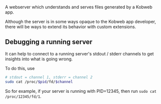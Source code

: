 A webserver which understands and serves files generated by a Kobweb app.

Although the server is in some ways opaque to the Kobweb app developer, there will be ways to extend its behavior with
custom extensions.

## Debugging a running server

It can help to connect to a running server's stdout / stderr channels to get insights into what is going wrong.

To do this, use

```bash
# stdout = channel 1, stderr = channel 2
sudo cat /proc/$pid/fd/$channel
```

So for example, if your server is running with PID=12345, then run `sudo cat /proc/12345/fd/1`.